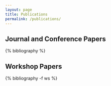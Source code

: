 ```yaml
---
layout: page
title: Publications
permalink: /publications/
---
```


## Journal and Conference Papers 
{% bibliography %} 
## Workshop Papers 
{% bibliography -f ws %} 

